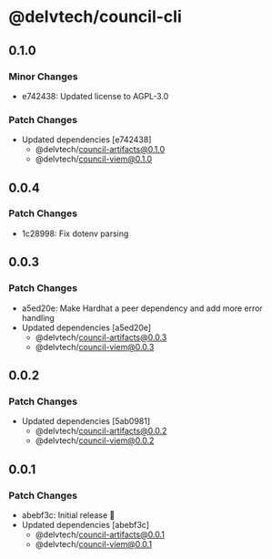 # @delvtech/council-cli

## 0.1.0

### Minor Changes

- e742438: Updated license to AGPL-3.0

### Patch Changes

- Updated dependencies [e742438]
  - @delvtech/council-artifacts@0.1.0
  - @delvtech/council-viem@0.1.0

## 0.0.4

### Patch Changes

- 1c28998: Fix dotenv parsing

## 0.0.3

### Patch Changes

- a5ed20e: Make Hardhat a peer dependency and add more error handling
- Updated dependencies [a5ed20e]
  - @delvtech/council-artifacts@0.0.3
  - @delvtech/council-viem@0.0.3

## 0.0.2

### Patch Changes

- Updated dependencies [5ab0981]
  - @delvtech/council-artifacts@0.0.2
  - @delvtech/council-viem@0.0.2

## 0.0.1

### Patch Changes

- abebf3c: Initial release 🚀
- Updated dependencies [abebf3c]
  - @delvtech/council-artifacts@0.0.1
  - @delvtech/council-viem@0.0.1
